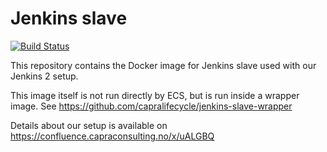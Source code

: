 # Jenkins slave

[![Build Status](https://jenkins.capra.tv/buildStatus/icon?job=jenkins-slave/master)](https://jenkins.capra.tv/job/jenkins-slave/master)

This repository contains the Docker image for Jenkins slave used with
our Jenkins 2 setup.

This image itself is not run directly by ECS, but is run inside a wrapper
image. See https://github.com/capralifecycle/jenkins-slave-wrapper

Details about our setup is available on https://confluence.capraconsulting.no/x/uALGBQ
